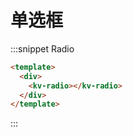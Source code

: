 # 单选框

:::snippet Radio

```html
<template>
  <div>
    <kv-radio></kv-radio>
  </div>
</template>
```

:::
